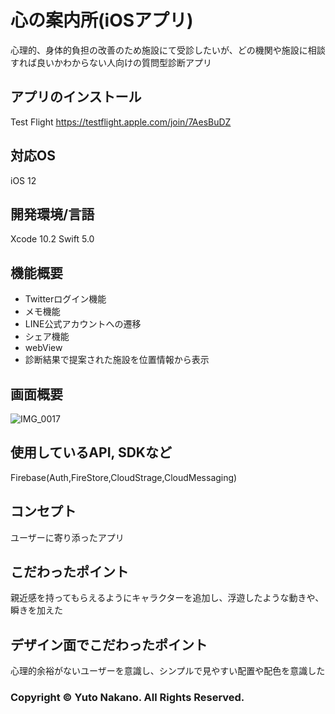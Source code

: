 # 心の案内所(iOSアプリ)

心理的、身体的負担の改善のため施設にて受診したいが、どの機関や施設に相談すれば良いかわからない人向けの質問型診断アプリ

## アプリのインストール
Test Flight
https://testflight.apple.com/join/7AesBuDZ

## 対応OS
iOS 12

## 開発環境/言語
Xcode 10.2
Swift 5.0

## 機能概要

- Twitterログイン機能
- メモ機能
- LINE公式アカウントへの遷移
- シェア機能
- webView
- 診断結果で提案された施設を位置情報から表示

## 画面概要

![IMG_0017](https://user-images.githubusercontent.com/43102308/62191578-b393cc80-b3ae-11e9-9718-61e39addb30e.JPG)





## 使用しているAPI, SDKなど
Firebase(Auth,FireStore,CloudStrage,CloudMessaging)

## コンセプト
ユーザーに寄り添ったアプリ

## こだわったポイント
親近感を持ってもらえるようにキャラクターを追加し、浮遊したような動きや、瞬きを加えた


## デザイン面でこだわったポイント

心理的余裕がないユーザーを意識し、シンプルで見やすい配置や配色を意識した




### Copyright © Yuto Nakano. All Rights Reserved.
